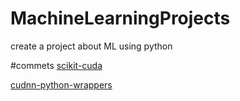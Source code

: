 # MachineLearningProjects
create a project about ML using python




#commets
[scikit-cuda](https://github.com/lebedov/scikit-cuda)

[cudnn-python-wrappers](https://github.com/hannes-brt/cudnn-python-wrappers)
